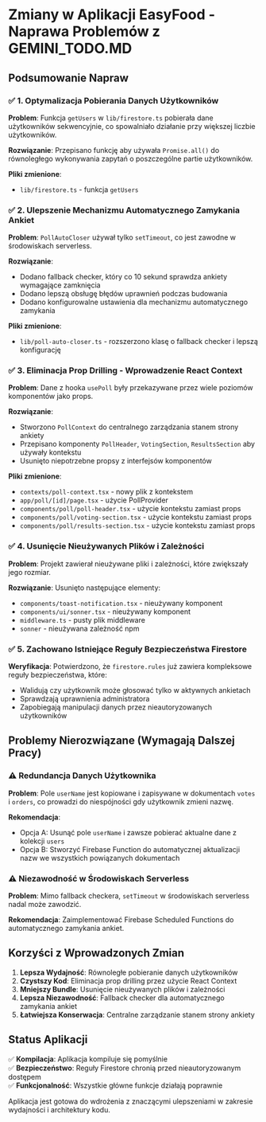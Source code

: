 # Zmiany w Aplikacji EasyFood - Naprawa Problemów z GEMINI_TODO.MD

## Podsumowanie Napraw

### ✅ 1. Optymalizacja Pobierania Danych Użytkowników

**Problem**: Funkcja `getUsers` w `lib/firestore.ts` pobierała dane użytkowników sekwencyjnie, co spowalniało działanie przy większej liczbie użytkowników.

**Rozwiązanie**: Przepisano funkcję aby używała `Promise.all()` do równoległego wykonywania zapytań o poszczególne partie użytkowników.

**Pliki zmienione**:

- `lib/firestore.ts` - funkcja `getUsers`

### ✅ 2. Ulepszenie Mechanizmu Automatycznego Zamykania Ankiet

**Problem**: `PollAutoCloser` używał tylko `setTimeout`, co jest zawodne w środowiskach serverless.

**Rozwiązanie**:

- Dodano fallback checker, który co 10 sekund sprawdza ankiety wymagające zamknięcia
- Dodano lepszą obsługę błędów uprawnień podczas budowania
- Dodano konfigurowalne ustawienia dla mechanizmu automatycznego zamykania

**Pliki zmienione**:

- `lib/poll-auto-closer.ts` - rozszerzono klasę o fallback checker i lepszą konfigurację

### ✅ 3. Eliminacja Prop Drilling - Wprowadzenie React Context

**Problem**: Dane z hooka `usePoll` były przekazywane przez wiele poziomów komponentów jako props.

**Rozwiązanie**:

- Stworzono `PollContext` do centralnego zarządzania stanem strony ankiety
- Przepisano komponenty `PollHeader`, `VotingSection`, `ResultsSection` aby używały kontekstu
- Usunięto niepotrzebne propsy z interfejsów komponentów

**Pliki zmienione**:

- `contexts/poll-context.tsx` - nowy plik z kontekstem
- `app/poll/[id]/page.tsx` - użycie PollProvider
- `components/poll/poll-header.tsx` - użycie kontekstu zamiast props
- `components/poll/voting-section.tsx` - użycie kontekstu zamiast props
- `components/poll/results-section.tsx` - użycie kontekstu zamiast props

### ✅ 4. Usunięcie Nieużywanych Plików i Zależności

**Problem**: Projekt zawierał nieużywane pliki i zależności, które zwiększały jego rozmiar.

**Rozwiązanie**: Usunięto następujące elementy:

- `components/toast-notification.tsx` - nieużywany komponent
- `components/ui/sonner.tsx` - nieużywany komponent
- `middleware.ts` - pusty plik middleware
- `sonner` - nieużywana zależność npm

### ✅ 5. Zachowano Istniejące Reguły Bezpieczeństwa Firestore

**Weryfikacja**: Potwierdzono, że `firestore.rules` już zawiera kompleksowe reguły bezpieczeństwa, które:

- Walidują czy użytkownik może głosować tylko w aktywnych ankietach
- Sprawdzają uprawnienia administratora
- Zapobiegają manipulacji danych przez nieautoryzowanych użytkowników

## Problemy Nierozwiązane (Wymagają Dalszej Pracy)

### ⚠️ Redundancja Danych Użytkownika

**Problem**: Pole `userName` jest kopiowane i zapisywane w dokumentach `votes` i `orders`, co prowadzi do niespójności gdy użytkownik zmieni nazwę.

**Rekomendacja**:

- Opcja A: Usunąć pole `userName` i zawsze pobierać aktualne dane z kolekcji `users`
- Opcja B: Stworzyć Firebase Function do automatycznej aktualizacji nazw we wszystkich powiązanych dokumentach

### ⚠️ Niezawodność w Środowiskach Serverless

**Problem**: Mimo fallback checkera, `setTimeout` w środowiskach serverless nadal może zawodzić.

**Rekomendacja**: Zaimplementować Firebase Scheduled Functions do automatycznego zamykania ankiet.

## Korzyści z Wprowadzonych Zmian

1. **Lepsza Wydajność**: Równoległe pobieranie danych użytkowników
2. **Czystszy Kod**: Eliminacja prop drilling przez użycie React Context
3. **Mniejszy Bundle**: Usunięcie nieużywanych plików i zależności
4. **Lepsza Niezawodność**: Fallback checker dla automatycznego zamykania ankiet
5. **Łatwiejsza Konserwacja**: Centralne zarządzanie stanem strony ankiety

## Status Aplikacji

✅ **Kompilacja**: Aplikacja kompiluje się pomyślnie  
✅ **Bezpieczeństwo**: Reguły Firestore chronią przed nieautoryzowanym dostępem  
✅ **Funkcjonalność**: Wszystkie główne funkcje działają poprawnie

Aplikacja jest gotowa do wdrożenia z znaczącymi ulepszeniami w zakresie wydajności i architektury kodu.
